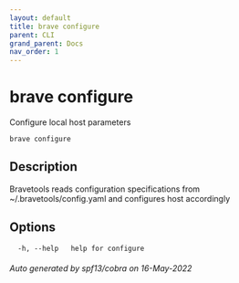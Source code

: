 ```yaml
---
layout: default
title: brave configure
parent: CLI
grand_parent: Docs
nav_order: 1
---
```


# brave configure

Configure local host parameters

```
brave configure
```

## Description

Bravetools reads configuration specifications from ~/.bravetools/config.yaml and configures host accordingly

## Options

```
  -h, --help   help for configure
```

###### Auto generated by spf13/cobra on 16-May-2022
